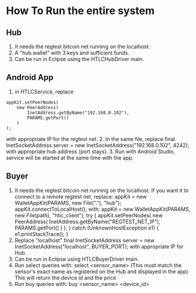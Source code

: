 # How To Run the entire system

## Hub
1. It needs the regtest bitcoin net running on the localhost.
2. A "hub.wallet" with 3 keys and sufficient funds.
3. Can be run in Eclipse using the HTLCHubDriver main.

## Android App
1. in HTLCService, replace 
```
appKit.setPeerNodes(
    new PeerAddress(
        InetAddress.getByName("192.168.0.102"),
        PARAMS.getPort()
    )
);
```
with appropriate IP for the regtest net.
2. In the same file, replace 
    final InetSocketAddress server =
	new InetSocketAddress("192.168.0.102", 4242);
with appropriate hub address (port stays).
3. Run with Android Studio, service will be started at the same
time with the app.

## Buyer 
1. It needs the regtest bitcoin net running on the localhost. If you want it to
connect to a remote regtest net, replace:
    appKit = new WalletAppKit(PARAMS, new File("."), "hub");
        appKit.connectToLocalHost();
with:
    appKit = new WalletAppKit(PARAMS, new File(path), "htlc_client");
try {
	appKit.setPeerNodes(
		new PeerAddress(
			InetAddress.getByName("REGTEST_NET_IP"), 	
			PARAMS.getPort()
		)
	);
} catch (UnknownHostException e1) {
	e1.printStackTrace();
}
2. Replace "localhost"
    final InetSocketAddress server = 
	new InetSocketAddress("localhost", BUYER_PORT);
with appropriate IP for Hub.
3. Can be run in Eclipse using HTLCBuyerDriver main.
4. Run select queries with:
    select <sensor_name> 
    (This must match the sensor's exact name as registered on the Hub and displayed in the app)
This will return the device id and the price
5. Run buy queries with:
    buy <sensor_name> <device_id> <price>